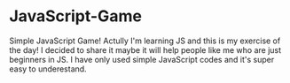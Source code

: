 # JavaScript-Game
Simple JavaScript Game!
Actully I'm learning JS and this is my exercise of the day! 
I decided to share it maybe it will help people like me who are just beginners in JS. 
I have only used simple JavaScript codes and it's super easy to underestand.

